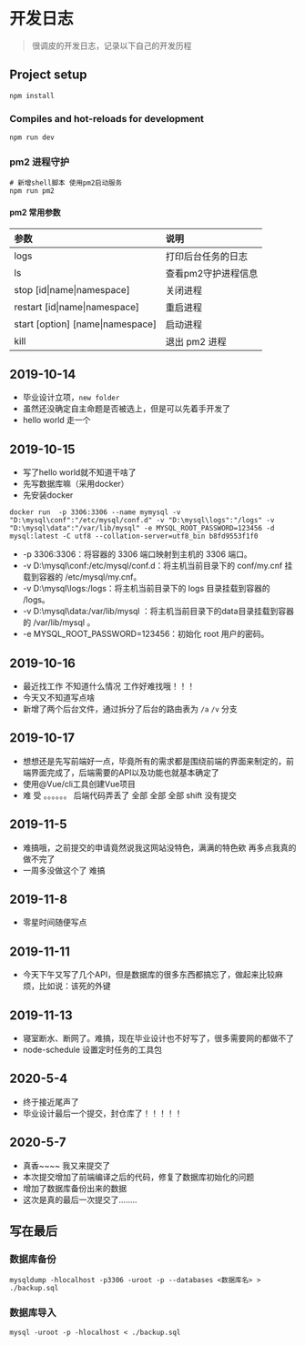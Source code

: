 # 开发日志

> 很调皮的开发日志，记录以下自己的开发历程

## Project setup

```shell
npm install
```

### Compiles and hot-reloads for development

```shell
npm run dev
```

### pm2 进程守护

```shell
# 新增shell脚本 使用pm2启动服务
npm run pm2
```

#### pm2 常用参数

| 参数                             | 说明                |
| :------------------------------- | :------------------ |
| logs                             | 打印后台任务的日志  |
| ls                               | 查看pm2守护进程信息 |
| stop [id\|name\|namespace]       | 关闭进程            |
| restart [id\|name\|namespace]    | 重启进程            |
| start [option] [name\|namespace] | 启动进程            |
| kill                             | 退出 pm2 进程       |

## 2019-10-14

- 毕业设计立项，`new folder`
- 虽然还没确定自主命题是否被选上，但是可以先着手开发了
- hello world 走一个

## 2019-10-15

- 写了hello world就不知道干啥了
- 先写数据库嘛（采用docker）
- 先安装docker

``` shell
docker run  -p 3306:3306 --name mymysql -v "D:\mysql\conf":"/etc/mysql/conf.d" -v "D:\mysql\logs":"/logs" -v "D:\mysql\data":"/var/lib/mysql" -e MYSQL_ROOT_PASSWORD=123456 -d mysql:latest -C utf8 --collation-server=utf8_bin b8fd9553f1f0
```

- -p 3306:3306：将容器的 3306 端口映射到主机的 3306 端口。
- -v D:\mysql\conf:/etc/mysql/conf.d：将主机当前目录下的 conf/my.cnf 挂载到容器的 /etc/mysql/my.cnf。
- -v D:\mysql\logs:/logs：将主机当前目录下的 logs 目录挂载到容器的 /logs。
- -v D:\mysql\data:/var/lib/mysql ：将主机当前目录下的data目录挂载到容器的 /var/lib/mysql 。
- -e MYSQL_ROOT_PASSWORD=123456：初始化 root 用户的密码。

## 2019-10-16

- 最近找工作 不知道什么情况   工作好难找哦！！！
- 今天又不知道写点啥
- 新增了两个后台文件，通过拆分了后台的路由表为  `/a`   `/v` 分支

## 2019-10-17

- 想想还是先写前端好一点，毕竟所有的需求都是围绕前端的界面来制定的，前端界面完成了，后端需要的API以及功能也就基本确定了
- 使用@Vue/cli工具创建Vue项目
- 难  受    。。。。。。        后端代码弄丢了     全部   全部   全部    shift  没有提交

## 2019-11-5

- 难搞哦，之前提交的申请竟然说我这网站没特色，满满的特色欸    再多点我真的做不完了
- 一周多没做这个了   难搞

## 2019-11-8

- 零星时间随便写点

## 2019-11-11

- 今天下午又写了几个API，但是数据库的很多东西都搞忘了，做起来比较麻烦，比如说：该死的外键

## 2019-11-13

- 寝室断水、断网了。难搞，现在毕业设计也不好写了，很多需要网的都做不了
- node-schedule  设置定时任务的工具包

## 2020-5-4

- 终于接近尾声了
- 毕业设计最后一个提交，封仓库了！！！！！

## 2020-5-7

- 真香~~~~ 我又来提交了
- 本次提交增加了前端编译之后的代码，修复了数据库初始化的问题
- 增加了数据库备份出来的数据
- 这次是真的最后一次提交了........

## 写在最后

### 数据库备份

```shell
mysqldump -hlocalhost -p3306 -uroot -p --databases <数据库名> > ./backup.sql
```

### 数据库导入

```shell
mysql -uroot -p -hlocalhost < ./backup.sql
```
